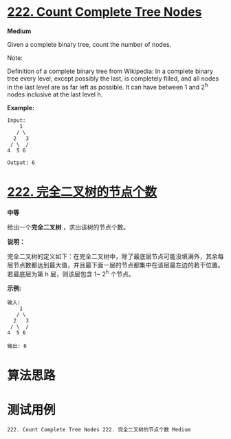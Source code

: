 # [222. Count Complete Tree Nodes][enTitle]

**Medium**

Given a complete binary tree, count the number of nodes.

Note:

Definition of a complete binary tree from Wikipedia: In a complete binary tree every level, except possibly the last, is completely filled, and all nodes in the last level are as far left as possible. It can have between 1 and 2<sup>h</sup> nodes inclusive at the last level h.

**Example:** 

```
Input: 
    1
   / \
  2   3
 / \  /
4  5 6

Output: 6
```


# [222. 完全二叉树的节点个数][cnTitle]

**中等**

给出一个**完全二叉树** ，求出该树的节点个数。

**说明：** 

完全二叉树的定义如下：在完全二叉树中，除了最底层节点可能没填满外，其余每层节点数都达到最大值，并且最下面一层的节点都集中在该层最左边的若干位置。若最底层为第 h 层，则该层包含 1~ 2<sup>h</sup> 个节点。

**示例:** 

```
输入: 
    1
   / \
  2   3
 / \  /
4  5 6

输出: 6
```




# 算法思路

# 测试用例
```
222. Count Complete Tree Nodes 222. 完全二叉树的节点个数 Medium
```

[enTitle]: https://leetcode.com/problems/count-complete-tree-nodes/
[cnTitle]: https://leetcode-cn.com/problems/count-complete-tree-nodes/
